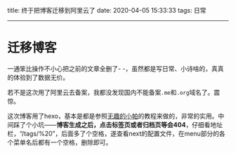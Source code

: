 title: 终于把博客迁移到阿里云了
date: 2020-04-05 15:33:33
tags: 日常

---

# 迁移博客

一通笨比操作不小心把之前的文章全删了- -，虽然都是写日常、小诗啥的，真真的体验到了数据无价。



若不是这次用了阿里云去备案，我都没发现国内不能备案``.me``和``.org``域名了。震惊。



这次博客用了hexo，基本是都是参照[无趣的小帕](https://pandaomeng.com)的教程来做的，非常的实用。中间踩了个小坑——**博客生成之后，点击标签页或者归档页等会404**，仔细看地址栏，“/tags/%20”，后面多了个空格，遂查看next的配置文件，在menu部分的各个菜单名后都有一个空格，删除即可。



